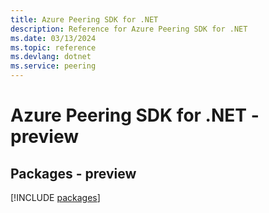 ```yaml
---
title: Azure Peering SDK for .NET
description: Reference for Azure Peering SDK for .NET
ms.date: 03/13/2024
ms.topic: reference
ms.devlang: dotnet
ms.service: peering
---
```

# Azure Peering SDK for .NET - preview
## Packages - preview
[!INCLUDE [packages](peering-index.md)]
